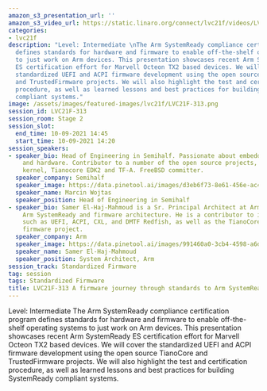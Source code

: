 ```yaml
---
amazon_s3_presentation_url: ''
amazon_s3_video_url: https://static.linaro.org/connect/lvc21f/videos/LVC21F-313.mp4
categories:
- lvc21f
description: "Level: Intermediate \nThe Arm SystemReady compliance certification program
  defines standards for hardware and firmware to enable off-the-shelf operating systems
  to just work on Arm devices. This presentation showcases recent Arm SystemReady
  ES certification effort for Marvell Octeon TX2 based devices. We will cover the
  standardized UEFI and ACPI firmware development using the open source TianoCore
  and TrustedFirmware projects. We will also highlight the test and certification
  procedure, as well as learned lessons and best practices for building SystemReady
  compliant systems."
image: /assets/images/featured-images/lvc21f/LVC21F-313.png
session_id: LVC21F-313
session_room: Stage 2
session_slot:
  end_time: 10-09-2021 14:45
  start_time: 10-09-2021 14:20
session_speakers:
- speaker_bio: Head of Engineering in Semihalf. Passionate about embedded software
    and hardware. Contributor to a number of the open source projects, including Linux
    kernel, Tianocore EDK2 and TF-A. FreeBSD committer.
  speaker_company: Semihalf
  speaker_image: https://data.pinetool.ai/images/d3eb6f73-8e61-456e-ac41-80160b725c7a.jpeg
  speaker_name: Marcin Wojtas
  speaker_position: Head of Engineering in Semihalf
- speaker_bio: Samer El-Haj-Mahmoud is a Sr. Principal Architect at Arm, working on
    Arm SystemReady and firmware architecture. He is a contributor to industry standards
    such as UEFI, ACPI, CXL, and DMTF Redfish, as well as the TianoCore open source
    firmware project.
  speaker_company: Arm
  speaker_image: https://data.pinetool.ai/images/991460a0-3cb4-4598-a6de-71890e2c337d.png
  speaker_name: Samer El-Haj-Mahmoud
  speaker_position: System Architect, Arm
session_track: Standardized Firmware
tag: session
tags: Standardized Firmware
title: LVC21F-313 A firmware journey through standards to Arm SystemReady certification
---
```


Level: Intermediate 
The Arm SystemReady compliance certification program defines standards for hardware and firmware to enable off-the-shelf operating systems to just work on Arm devices. This presentation showcases recent Arm SystemReady ES certification effort for Marvell Octeon TX2 based devices. We will cover the standardized UEFI and ACPI firmware development using the open source TianoCore and TrustedFirmware projects. We will also highlight the test and certification procedure, as well as learned lessons and best practices for building SystemReady compliant systems.